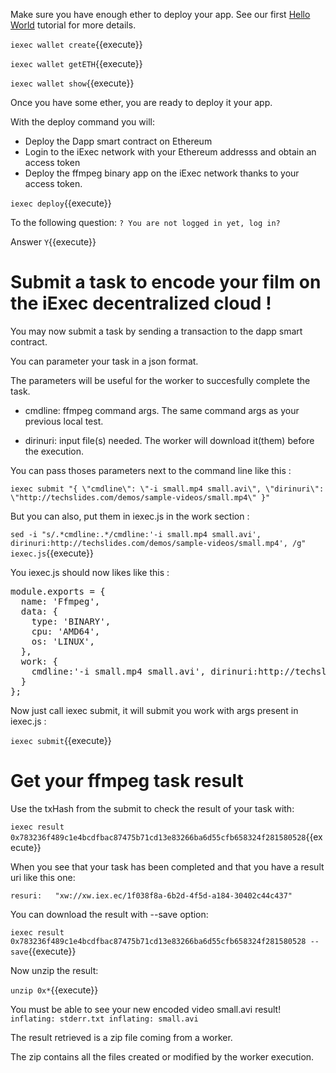 
Make sure you have enough ether to deploy your app. See our first [Hello World](https://www.katacoda.com/sulliwane/scenarios/hello-world) tutorial for more details.

`iexec wallet create`{{execute}}


`iexec wallet getETH`{{execute}}


`iexec wallet show`{{execute}}

Once you have some ether, you are ready to deploy it your app.

With the deploy command you will:
- Deploy the Dapp smart contract on Ethereum
- Login to the iExec network with your Ethereum addresss and obtain an access token
- Deploy the ffmpeg binary app on the iExec network thanks to your access token.

`iexec deploy`{{execute}}


To the following question:
`? You are not logged in yet, log in?`

Answer `Y`{{execute}} 


# Submit a task to encode your film on the iExec decentralized cloud !


You may now submit a task by sending a transaction to the dapp smart contract.

You can parameter your task in a json format.

The parameters will be useful for the worker to succesfully complete the task.

- cmdline: ffmpeg command args. The same command args as your previous local test.

- dirinuri: input file(s) needed. The worker will download it(them) before the execution.

You can pass thoses parameters next to the command line like this :

`iexec submit "{ \"cmdline\": \"-i small.mp4 small.avi\", \"dirinuri\": \"http://techslides.com/demos/sample-videos/small.mp4\" }"`

But you can also, put them in iexec.js in the work section :

`sed -i "s/.*cmdline:.*/cmdline:'-i small.mp4 small.avi', dirinuri:http://techslides.com/demos/sample-videos/small.mp4', /g" iexec.js`{{execute}}

You iexec.js should now likes like this :

<pre class="file" data-filename="iexec-factorial/iexec.js" data-target="replace">
module.exports = {
  name: 'Ffmpeg',
  data: {
    type: 'BINARY',
    cpu: 'AMD64',
    os: 'LINUX',
  },
  work: {
    cmdline:'-i small.mp4 small.avi', dirinuri:http://techslides.com/demos/sample-videos/small.mp4',
  }
};
</pre>


Now just call iexec submit, it will submit you work with args present in iexec.js :

`iexec submit`{{execute}}


# Get your ffmpeg task result 

Use the txHash from the submit to check the result of your task with:

`iexec result 0x783236f489c1e4bcdfbac87475b71cd13e83266ba6d55cfb658324f281580528`{{execute}}

When you see that your task has been completed and that you have a result uri like this one:

`
resuri:   "xw://xw.iex.ec/1f038f8a-6b2d-4f5d-a184-30402c44c437"
`

You can download the result with --save option:

`iexec result 0x783236f489c1e4bcdfbac87475b71cd13e83266ba6d55cfb658324f281580528 --save`{{execute}}

Now unzip the result:

`unzip 0x*`{{execute}}

You must be able to see your new encoded video small.avi result!
`
  inflating: stderr.txt
  inflating: small.avi
`

The result retrieved is a zip file coming from a worker. 

The zip contains all the files created or modified by the worker execution.

